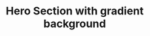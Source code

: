 ---
title: Hero Section with gradient background
category: Marketing
paid: true
isActive: true
ltr: {"vue":{"vueTail":[],"vueCss":[]},"react":{"jsxTail":[{"code":"import { useState, useEffect } from \"react\";\n\nexport default () => {\n\n    const [state, setState] = useState(false)\n\n    // Replace javascript:void(0) paths with your paths\n    const navigation = [\n        { title: \"Features\", path: \"javascript:void(0)\" },\n        { title: \"Integrations\", path: \"javascript:void(0)\" },\n        { title: \"Customers\", path: \"javascript:void(0)\" },\n        { title: \"Pricing\", path: \"javascript:void(0)\" }\n    ]\n\n    useEffect(() => {\n        document.onclick = (e) => {\n            const target = e.target;\n            if (!target.closest(\".menu-btn\")) setState(false);\n        };\n    }, [])\n\n\n    const Brand = () => (\n        <div className=\"flex items-center justify-between py-5 md:block\">\n            <a href=\"javascript:void(0)\">\n                <img\n                    src=\"https://www.floatui.com/logo-dark.svg\"\n                    width={120}\n                    height={50}\n                    alt=\"Float UI logo\"\n                />\n            </a>\n            <div className=\"md:hidden\">\n                <button className=\"menu-btn text-gray-400 hover:text-gray-300\"\n                    onClick={() => setState(!state)}\n                >\n                    {\n                        state ? (\n                            <svg xmlns=\"http://www.w3.org/2000/svg\" className=\"h-6 w-6\" viewBox=\"0 0 20 20\" fill=\"currentColor\">\n                                <path fillRule=\"evenodd\" d=\"M4.293 4.293a1 1 0 011.414 0L10 8.586l4.293-4.293a1 1 0 111.414 1.414L11.414 10l4.293 4.293a1 1 0 01-1.414 1.414L10 11.414l-4.293 4.293a1 1 0 01-1.414-1.414L8.586 10 4.293 5.707a1 1 0 010-1.414z\" clipRule=\"evenodd\" />\n                            </svg>\n                        ) : (\n                            <svg xmlns=\"http://www.w3.org/2000/svg\" fill=\"none\" viewBox=\"0 0 24 24\" strokeWidth={1.5} stroke=\"currentColor\" className=\"w-6 h-6\">\n                                <path strokeLinecap=\"round\" strokeLinejoin=\"round\" d=\"M3.75 6.75h16.5M3.75 12h16.5m-16.5 5.25h16.5\" />\n                            </svg>\n                        )\n                    }\n                </button>\n            </div>\n        </div>\n    )\n\n    return (\n        <div className=\"bg-gray-900\">\n            <header>\n                <div className={`md:hidden ${state ? \"mx-2 pb-5\" : \"hidden\"}`}>\n                    <Brand />\n                </div>\n                <nav className={`pb-5 md:text-sm ${state ? \"absolute z-20 top-0 inset-x-0 bg-gray-800 rounded-xl mx-2 mt-2 md:mx-0 md:mt-0 md:relative md:bg-transparent\" : \"\"}`}>\n                    <div className=\"gap-x-14 items-center max-w-screen-xl mx-auto px-4 md:flex md:px-8\">\n                        <Brand />\n                        <div className={`flex-1 items-center mt-8 md:mt-0 md:flex ${state ? 'block' : 'hidden'} `}>\n                            <ul className=\"flex-1 justify-end items-center space-y-6 md:flex md:space-x-6 md:space-y-0\">\n                                {\n                                    navigation.map((item, idx) => {\n                                        return (\n                                            <li key={idx} className=\"text-gray-300 hover:text-gray-400\">\n                                                <a href={item.path} className=\"block\">\n                                                    {item.title}\n                                                </a>\n                                            </li>\n                                        )\n                                    })\n                                }\n                                <li>\n                                    <a href=\"javascript:void(0)\" className=\"flex items-center justify-center gap-x-1 py-2 px-4 text-white font-medium bg-sky-500 hover:bg-sky-400 active:bg-sky-600 duration-150 rounded-full md:inline-flex\">\n                                        Get started\n                                        <svg xmlns=\"http://www.w3.org/2000/svg\" viewBox=\"0 0 20 20\" fill=\"currentColor\" className=\"w-5 h-5\">\n                                            <path fillRule=\"evenodd\" d=\"M7.21 14.77a.75.75 0 01.02-1.06L11.168 10 7.23 6.29a.75.75 0 111.04-1.08l4.5 4.25a.75.75 0 010 1.08l-4.5 4.25a.75.75 0 01-1.06-.02z\" clipRule=\"evenodd\" />\n                                        </svg>\n                                    </a>\n                                </li>\n                            </ul>\n                        </div>\n                    </div>\n                </nav>\n            </header>\n            <section className=\"relative\">\n                <div className=\"relative z-10 max-w-screen-xl mx-auto px-4 py-28 md:px-8\">\n                    <div className=\"space-y-5 max-w-4xl mx-auto text-center\">\n                        <h2 className=\"text-4xl text-white font-extrabold mx-auto md:text-5xl\">\n                            Build and scale up your startup with the best tools\n                        </h2>\n                        <p className=\"max-w-2xl mx-auto text-gray-400\">\n                            Sed ut perspiciatis unde omnis iste natus voluptatem accusantium doloremque laudantium, totam rem aperiam, eaque ipsa quae.\n                        </p>\n                        <form\n                            onSubmit={(e) => e.preventDefault()}\n                            className=\"justify-center items-center gap-x-3 sm:flex\">\n                            <input\n                                type=\"text\"\n                                placeholder=\"Enter your email\"\n                                className=\"w-full px-3 py-2.5 text-gray-400 bg-gray-700 focus:bg-gray-900 duration-150 outline-none rounded-lg shadow sm:max-w-sm sm:w-auto\"\n                            />\n                            <button className=\"flex items-center justify-center gap-x-2 py-2.5 px-4 mt-3 w-full text-sm text-white font-medium bg-sky-500 hover:bg-sky-400 active:bg-sky-600 duration-150 rounded-lg sm:mt-0 sm:w-auto\">\n                                Get started\n                                <svg xmlns=\"http://www.w3.org/2000/svg\" viewBox=\"0 0 20 20\" fill=\"currentColor\" className=\"w-5 h-5\">\n                                    <path fillRule=\"evenodd\" d=\"M2 10a.75.75 0 01.75-.75h12.59l-2.1-1.95a.75.75 0 111.02-1.1l3.5 3.25a.75.75 0 010 1.1l-3.5 3.25a.75.75 0 11-1.02-1.1l2.1-1.95H2.75A.75.75 0 012 10z\" clipRule=\"evenodd\" />\n                                </svg>\n                            </button>\n                        </form>\n                        <div className=\"flex justify-center items-center gap-x-4 text-gray-400 text-sm\">\n                            <div className=\"flex\">\n                                <svg className=\"w-5 h-5\" xmlns=\"http://www.w3.org/2000/svg\" fill=\"currentColor\" viewBox=\"0 0 20 20\"><path d=\"M10.868 2.884c-.321-.772-1.415-.772-1.736 0l-1.83 4.401-4.753.381c-.833.067-1.171 1.107-.536 1.651l3.62 3.102-1.106 4.637c-.194.813.691 1.456 1.405 1.02L10 15.591l4.069 2.485c.713.436 1.598-.207 1.404-1.02l-1.106-4.637 3.62-3.102c.635-.544.297-1.584-.536-1.65l-4.752-.382-1.831-4.401z\" /></svg>\n                                <svg className=\"w-5 h-5\" xmlns=\"http://www.w3.org/2000/svg\" fill=\"currentColor\" viewBox=\"0 0 20 20\"><path d=\"M10.868 2.884c-.321-.772-1.415-.772-1.736 0l-1.83 4.401-4.753.381c-.833.067-1.171 1.107-.536 1.651l3.62 3.102-1.106 4.637c-.194.813.691 1.456 1.405 1.02L10 15.591l4.069 2.485c.713.436 1.598-.207 1.404-1.02l-1.106-4.637 3.62-3.102c.635-.544.297-1.584-.536-1.65l-4.752-.382-1.831-4.401z\" /></svg>\n                                <svg className=\"w-5 h-5\" xmlns=\"http://www.w3.org/2000/svg\" fill=\"currentColor\" viewBox=\"0 0 20 20\"><path d=\"M10.868 2.884c-.321-.772-1.415-.772-1.736 0l-1.83 4.401-4.753.381c-.833.067-1.171 1.107-.536 1.651l3.62 3.102-1.106 4.637c-.194.813.691 1.456 1.405 1.02L10 15.591l4.069 2.485c.713.436 1.598-.207 1.404-1.02l-1.106-4.637 3.62-3.102c.635-.544.297-1.584-.536-1.65l-4.752-.382-1.831-4.401z\" /></svg>\n                                <svg className=\"w-5 h-5\" xmlns=\"http://www.w3.org/2000/svg\" fill=\"currentColor\" viewBox=\"0 0 20 20\"><path d=\"M10.868 2.884c-.321-.772-1.415-.772-1.736 0l-1.83 4.401-4.753.381c-.833.067-1.171 1.107-.536 1.651l3.62 3.102-1.106 4.637c-.194.813.691 1.456 1.405 1.02L10 15.591l4.069 2.485c.713.436 1.598-.207 1.404-1.02l-1.106-4.637 3.62-3.102c.635-.544.297-1.584-.536-1.65l-4.752-.382-1.831-4.401z\" /></svg>\n                                <svg className=\"w-5 h-5\" xmlns=\"http://www.w3.org/2000/svg\" fill=\"currentColor\" viewBox=\"0 0 20 20\"><path d=\"M10.868 2.884c-.321-.772-1.415-.772-1.736 0l-1.83 4.401-4.753.381c-.833.067-1.171 1.107-.536 1.651l3.62 3.102-1.106 4.637c-.194.813.691 1.456 1.405 1.02L10 15.591l4.069 2.485c.713.436 1.598-.207 1.404-1.02l-1.106-4.637 3.62-3.102c.635-.544.297-1.584-.536-1.65l-4.752-.382-1.831-4.401z\" /></svg>\n                            </div>\n                            <p><span className=\"text-gray-100\">5.0</span> by over 200 users</p>\n                        </div>\n                    </div>\n                </div>\n                <div className=\"absolute inset-0 m-auto max-w-xs h-[357px] blur-[118px] sm:max-w-md md:max-w-lg\" style={{ background: \"linear-gradient(106.89deg, rgba(192, 132, 252, 0.11) 15.73%, rgba(14, 165, 233, 0.41) 15.74%, rgba(232, 121, 249, 0.26) 56.49%, rgba(79, 70, 229, 0.4) 115.91%)\" }}></div>\n            </section>\n        </div>\n    )\n}","label":"App.jsx"}],"jsxCss":[]},"preview":"function App() {\n  const [state, setState] = useState(false); // Replace javascript:void(0) paths with your paths\n\n  const navigation = [{\n    title: \"Features\",\n    path: \"javascript:void(0)\"\n  }, {\n    title: \"Integrations\",\n    path: \"javascript:void(0)\"\n  }, {\n    title: \"Customers\",\n    path: \"javascript:void(0)\"\n  }, {\n    title: \"Pricing\",\n    path: \"javascript:void(0)\"\n  }];\n  useEffect(() => {\n    document.onclick = e => {\n      const target = e.target;\n      if (!target.closest(\".menu-btn\")) setState(false);\n    };\n  }, []);\n\n  const Brand = () => /*#__PURE__*/React.createElement(\"div\", {\n    className: \"flex items-center justify-between py-5 md:block\"\n  }, /*#__PURE__*/React.createElement(\"a\", {\n    href: \"javascript:void(0)\"\n  }, /*#__PURE__*/React.createElement(\"img\", {\n    src: \"https://www.floatui.com/logo-dark.svg\",\n    width: 120,\n    height: 50,\n    alt: \"Float UI logo\"\n  })), /*#__PURE__*/React.createElement(\"div\", {\n    className: \"md:hidden\"\n  }, /*#__PURE__*/React.createElement(\"button\", {\n    className: \"menu-btn text-gray-400 hover:text-gray-300\",\n    onClick: () => setState(!state)\n  }, state ? /*#__PURE__*/React.createElement(\"svg\", {\n    xmlns: \"http://www.w3.org/2000/svg\",\n    className: \"h-6 w-6\",\n    viewBox: \"0 0 20 20\",\n    fill: \"currentColor\"\n  }, /*#__PURE__*/React.createElement(\"path\", {\n    fillRule: \"evenodd\",\n    d: \"M4.293 4.293a1 1 0 011.414 0L10 8.586l4.293-4.293a1 1 0 111.414 1.414L11.414 10l4.293 4.293a1 1 0 01-1.414 1.414L10 11.414l-4.293 4.293a1 1 0 01-1.414-1.414L8.586 10 4.293 5.707a1 1 0 010-1.414z\",\n    clipRule: \"evenodd\"\n  })) : /*#__PURE__*/React.createElement(\"svg\", {\n    xmlns: \"http://www.w3.org/2000/svg\",\n    fill: \"none\",\n    viewBox: \"0 0 24 24\",\n    strokeWidth: 1.5,\n    stroke: \"currentColor\",\n    className: \"w-6 h-6\"\n  }, /*#__PURE__*/React.createElement(\"path\", {\n    strokeLinecap: \"round\",\n    strokeLinejoin: \"round\",\n    d: \"M3.75 6.75h16.5M3.75 12h16.5m-16.5 5.25h16.5\"\n  })))));\n\n  return /*#__PURE__*/React.createElement(\"div\", {\n    className: \"bg-gray-900\"\n  }, /*#__PURE__*/React.createElement(\"header\", null, /*#__PURE__*/React.createElement(\"div\", {\n    className: `md:hidden ${state ? \"mx-2 pb-5\" : \"hidden\"}`\n  }, /*#__PURE__*/React.createElement(Brand, null)), /*#__PURE__*/React.createElement(\"nav\", {\n    className: `pb-5 md:text-sm ${state ? \"absolute z-20 top-0 inset-x-0 bg-gray-800 rounded-xl mx-2 mt-2 md:mx-0 md:mt-0 md:relative md:bg-transparent\" : \"\"}`\n  }, /*#__PURE__*/React.createElement(\"div\", {\n    className: \"gap-x-14 items-center max-w-screen-xl mx-auto px-4 md:flex md:px-8\"\n  }, /*#__PURE__*/React.createElement(Brand, null), /*#__PURE__*/React.createElement(\"div\", {\n    className: `flex-1 items-center mt-8 md:mt-0 md:flex ${state ? 'block' : 'hidden'} `\n  }, /*#__PURE__*/React.createElement(\"ul\", {\n    className: \"flex-1 justify-end items-center space-y-6 md:flex md:space-x-6 md:space-y-0\"\n  }, navigation.map((item, idx) => {\n    return /*#__PURE__*/React.createElement(\"li\", {\n      key: idx,\n      className: \"text-gray-300 hover:text-gray-400\"\n    }, /*#__PURE__*/React.createElement(\"a\", {\n      href: item.path,\n      className: \"block\"\n    }, item.title));\n  }), /*#__PURE__*/React.createElement(\"li\", null, /*#__PURE__*/React.createElement(\"a\", {\n    href: \"javascript:void(0)\",\n    className: \"flex items-center justify-center gap-x-1 py-2 px-4 text-white font-medium bg-sky-500 hover:bg-sky-400 active:bg-sky-600 duration-150 rounded-full md:inline-flex\"\n  }, \"Get started\", /*#__PURE__*/React.createElement(\"svg\", {\n    xmlns: \"http://www.w3.org/2000/svg\",\n    viewBox: \"0 0 20 20\",\n    fill: \"currentColor\",\n    className: \"w-5 h-5\"\n  }, /*#__PURE__*/React.createElement(\"path\", {\n    fillRule: \"evenodd\",\n    d: \"M7.21 14.77a.75.75 0 01.02-1.06L11.168 10 7.23 6.29a.75.75 0 111.04-1.08l4.5 4.25a.75.75 0 010 1.08l-4.5 4.25a.75.75 0 01-1.06-.02z\",\n    clipRule: \"evenodd\"\n  }))))))))), /*#__PURE__*/React.createElement(\"section\", {\n    className: \"relative\"\n  }, /*#__PURE__*/React.createElement(\"div\", {\n    className: \"relative z-10 max-w-screen-xl mx-auto px-4 py-28 md:px-8\"\n  }, /*#__PURE__*/React.createElement(\"div\", {\n    className: \"space-y-5 max-w-4xl mx-auto text-center\"\n  }, /*#__PURE__*/React.createElement(\"h2\", {\n    className: \"text-4xl text-white font-extrabold mx-auto md:text-5xl\"\n  }, \"Build and scale up your startup with the best tools\"), /*#__PURE__*/React.createElement(\"p\", {\n    className: \"max-w-2xl mx-auto text-gray-400\"\n  }, \"Sed ut perspiciatis unde omnis iste natus voluptatem accusantium doloremque laudantium, totam rem aperiam, eaque ipsa quae.\"), /*#__PURE__*/React.createElement(\"form\", {\n    onSubmit: e => e.preventDefault(),\n    className: \"justify-center items-center gap-x-3 sm:flex\"\n  }, /*#__PURE__*/React.createElement(\"input\", {\n    type: \"text\",\n    placeholder: \"Enter your email\",\n    className: \"w-full px-3 py-2.5 text-gray-400 bg-gray-700 focus:bg-gray-900 duration-150 outline-none rounded-lg shadow sm:max-w-sm sm:w-auto\"\n  }), /*#__PURE__*/React.createElement(\"button\", {\n    className: \"flex items-center justify-center gap-x-2 py-2.5 px-4 mt-3 w-full text-sm text-white font-medium bg-sky-500 hover:bg-sky-400 active:bg-sky-600 duration-150 rounded-lg sm:mt-0 sm:w-auto\"\n  }, \"Get started\", /*#__PURE__*/React.createElement(\"svg\", {\n    xmlns: \"http://www.w3.org/2000/svg\",\n    viewBox: \"0 0 20 20\",\n    fill: \"currentColor\",\n    className: \"w-5 h-5\"\n  }, /*#__PURE__*/React.createElement(\"path\", {\n    fillRule: \"evenodd\",\n    d: \"M2 10a.75.75 0 01.75-.75h12.59l-2.1-1.95a.75.75 0 111.02-1.1l3.5 3.25a.75.75 0 010 1.1l-3.5 3.25a.75.75 0 11-1.02-1.1l2.1-1.95H2.75A.75.75 0 012 10z\",\n    clipRule: \"evenodd\"\n  })))), /*#__PURE__*/React.createElement(\"div\", {\n    className: \"flex justify-center items-center gap-x-4 text-gray-400 text-sm\"\n  }, /*#__PURE__*/React.createElement(\"div\", {\n    className: \"flex\"\n  }, /*#__PURE__*/React.createElement(\"svg\", {\n    className: \"w-5 h-5\",\n    xmlns: \"http://www.w3.org/2000/svg\",\n    fill: \"currentColor\",\n    viewBox: \"0 0 20 20\"\n  }, /*#__PURE__*/React.createElement(\"path\", {\n    d: \"M10.868 2.884c-.321-.772-1.415-.772-1.736 0l-1.83 4.401-4.753.381c-.833.067-1.171 1.107-.536 1.651l3.62 3.102-1.106 4.637c-.194.813.691 1.456 1.405 1.02L10 15.591l4.069 2.485c.713.436 1.598-.207 1.404-1.02l-1.106-4.637 3.62-3.102c.635-.544.297-1.584-.536-1.65l-4.752-.382-1.831-4.401z\"\n  })), /*#__PURE__*/React.createElement(\"svg\", {\n    className: \"w-5 h-5\",\n    xmlns: \"http://www.w3.org/2000/svg\",\n    fill: \"currentColor\",\n    viewBox: \"0 0 20 20\"\n  }, /*#__PURE__*/React.createElement(\"path\", {\n    d: \"M10.868 2.884c-.321-.772-1.415-.772-1.736 0l-1.83 4.401-4.753.381c-.833.067-1.171 1.107-.536 1.651l3.62 3.102-1.106 4.637c-.194.813.691 1.456 1.405 1.02L10 15.591l4.069 2.485c.713.436 1.598-.207 1.404-1.02l-1.106-4.637 3.62-3.102c.635-.544.297-1.584-.536-1.65l-4.752-.382-1.831-4.401z\"\n  })), /*#__PURE__*/React.createElement(\"svg\", {\n    className: \"w-5 h-5\",\n    xmlns: \"http://www.w3.org/2000/svg\",\n    fill: \"currentColor\",\n    viewBox: \"0 0 20 20\"\n  }, /*#__PURE__*/React.createElement(\"path\", {\n    d: \"M10.868 2.884c-.321-.772-1.415-.772-1.736 0l-1.83 4.401-4.753.381c-.833.067-1.171 1.107-.536 1.651l3.62 3.102-1.106 4.637c-.194.813.691 1.456 1.405 1.02L10 15.591l4.069 2.485c.713.436 1.598-.207 1.404-1.02l-1.106-4.637 3.62-3.102c.635-.544.297-1.584-.536-1.65l-4.752-.382-1.831-4.401z\"\n  })), /*#__PURE__*/React.createElement(\"svg\", {\n    className: \"w-5 h-5\",\n    xmlns: \"http://www.w3.org/2000/svg\",\n    fill: \"currentColor\",\n    viewBox: \"0 0 20 20\"\n  }, /*#__PURE__*/React.createElement(\"path\", {\n    d: \"M10.868 2.884c-.321-.772-1.415-.772-1.736 0l-1.83 4.401-4.753.381c-.833.067-1.171 1.107-.536 1.651l3.62 3.102-1.106 4.637c-.194.813.691 1.456 1.405 1.02L10 15.591l4.069 2.485c.713.436 1.598-.207 1.404-1.02l-1.106-4.637 3.62-3.102c.635-.544.297-1.584-.536-1.65l-4.752-.382-1.831-4.401z\"\n  })), /*#__PURE__*/React.createElement(\"svg\", {\n    className: \"w-5 h-5\",\n    xmlns: \"http://www.w3.org/2000/svg\",\n    fill: \"currentColor\",\n    viewBox: \"0 0 20 20\"\n  }, /*#__PURE__*/React.createElement(\"path\", {\n    d: \"M10.868 2.884c-.321-.772-1.415-.772-1.736 0l-1.83 4.401-4.753.381c-.833.067-1.171 1.107-.536 1.651l3.62 3.102-1.106 4.637c-.194.813.691 1.456 1.405 1.02L10 15.591l4.069 2.485c.713.436 1.598-.207 1.404-1.02l-1.106-4.637 3.62-3.102c.635-.544.297-1.584-.536-1.65l-4.752-.382-1.831-4.401z\"\n  }))), /*#__PURE__*/React.createElement(\"p\", null, /*#__PURE__*/React.createElement(\"span\", {\n    className: \"text-gray-100\"\n  }, \"5.0\"), \" by over 200 users\")))), /*#__PURE__*/React.createElement(\"div\", {\n    className: \"absolute inset-0 m-auto max-w-xs h-[357px] blur-[118px] sm:max-w-md md:max-w-lg\",\n    style: {\n      background: \"linear-gradient(106.89deg, rgba(192, 132, 252, 0.11) 15.73%, rgba(14, 165, 233, 0.41) 15.74%, rgba(232, 121, 249, 0.26) 56.49%, rgba(79, 70, 229, 0.4) 115.91%)\"\n    }\n  })));\n}"}
rtl: {"react":{"jsxCss":[],"jsxTail":[{"code":"import { useState, useEffect } from \"react\"\n\nexport default () => {\n\n    const [state, setState] = useState(false)\n\n    // Replace javascript:void(0) paths with your paths\n    const navigation = [\n        { title: \"المميزات\", path: \"javascript:void(0)\" },\n        { title: \"التكاملات\", path: \"javascript:void(0)\" },\n        { title: \"العملاء\", path: \"javascript:void(0)\" },\n        { title: \"التسعير\", path: \"javascript:void(0)\" }\n    ]\n\n    useEffect(() => {\n        document.onclick = (e) => {\n            const target = e.target;\n            if (!target.closest(\".menu-btn\")) setState(false);\n        };\n    }, [])\n\n\n    const Brand = () => (\n        <div className=\"flex items-center justify-between py-5 md:block\">\n            <a href=\"javascript:void(0)\">\n                <img\n                    src=\"https://www.floatui.com/logo-dark.svg\"\n                    width={120}\n                    height={50}\n                    alt=\"Float UI logo\"\n                />\n            </a>\n            <div className=\"md:hidden\">\n                <button className=\"menu-btn text-gray-400 hover:text-gray-300\"\n                    onClick={() => setState(!state)}\n                >\n                    {\n                        state ? (\n                            <svg xmlns=\"http://www.w3.org/2000/svg\" className=\"h-6 w-6\" viewBox=\"0 0 20 20\" fill=\"currentColor\">\n                                <path fillRule=\"evenodd\" d=\"M4.293 4.293a1 1 0 011.414 0L10 8.586l4.293-4.293a1 1 0 111.414 1.414L11.414 10l4.293 4.293a1 1 0 01-1.414 1.414L10 11.414l-4.293 4.293a1 1 0 01-1.414-1.414L8.586 10 4.293 5.707a1 1 0 010-1.414z\" clipRule=\"evenodd\" />\n                            </svg>\n                        ) : (\n                            <svg xmlns=\"http://www.w3.org/2000/svg\" fill=\"none\" viewBox=\"0 0 24 24\" strokeWidth={1.5} stroke=\"currentColor\" className=\"w-6 h-6\">\n                                <path strokeLinecap=\"round\" strokeLinejoin=\"round\" d=\"M3.75 6.75h16.5M3.75 12h16.5m-16.5 5.25h16.5\" />\n                            </svg>\n                        )\n                    }\n                </button>\n            </div>\n        </div>\n    )\n\n    return (\n        <div className=\"bg-gray-900\">\n            <header>\n                <div className={`md:hidden ${state ? \"mx-2 pb-5\" : \"hidden\"}`}>\n                    <Brand />\n                </div>\n                <nav className={`pb-5 md:text-sm ${state ? \"absolute z-20 top-0 inset-x-0 bg-gray-800 rounded-xl mx-2 mt-2 md:mx-0 md:mt-0 md:relative md:bg-transparent\" : \"\"}`}>\n                    <div className=\"gap-x-14 items-center max-w-screen-xl mx-auto px-4 md:flex md:px-8\">\n                        <Brand />\n                        <div className={`flex-1 items-center mt-8 md:mt-0 md:flex ${state ? 'block' : 'hidden'} `}>\n                            <ul className=\"flex-1 justify-end items-center space-y-6 md:flex md:space-x-6 md:space-x-reverse md:space-y-0\">\n                                {\n                                    navigation.map((item, idx) => {\n                                        return (\n                                            <li key={idx} className=\"text-gray-300 hover:text-gray-400\">\n                                                <a href={item.path} className=\"block\">\n                                                    {item.title}\n                                                </a>\n                                            </li>\n                                        )\n                                    })\n                                }\n                                <li>\n                                    <a href=\"javascript:void(0)\" className=\"flex items-center justify-center gap-x-1 py-2 px-4 text-white font-medium bg-sky-500 hover:bg-sky-400 active:bg-sky-600 duration-150 rounded-full md:inline-flex\">\n                                        دعنا نبدء\n                                        <svg xmlns=\"http://www.w3.org/2000/svg\" viewBox=\"0 0 20 20\" fill=\"currentColor\" className=\"w-5 h-5\">\n                                          <path fillRule=\"evenodd\" d=\"M12.79 5.23a.75.75 0 01-.02 1.06L8.832 10l3.938 3.71a.75.75 0 11-1.04 1.08l-4.5-4.25a.75.75 0 010-1.08l4.5-4.25a.75.75 0 011.06.02z\" clipRule=\"evenodd\" />\n                                        </svg>\n                                    </a>\n                                </li>\n                            </ul>\n                        </div>\n                    </div>\n                </nav>\n            </header>\n            <section className=\"relative\">\n                <div className=\"relative z-10 max-w-screen-xl mx-auto px-4 py-28 md:px-8\">\n                    <div className=\"space-y-5 max-w-4xl mx-auto text-center\">\n                        <h2 className=\"text-4xl text-white font-extrabold mx-auto md:text-5xl\">\n                            قم ببناء وتوسيع نطاق شركتك الناشئة باستخدام أفضل الأدوات\n                        </h2>\n                        <p className=\"max-w-2xl mx-auto text-gray-400\">\n                            ولكن لكي ترى من أين يولد كل هذا ممن يتهمون اللذة والحمد بالألم ، سأفتح الأمر برمته ، وهذه الأشياء بالذات.\n                        </p>\n                        <form\n                            onSubmit={(e) => e.preventDefault()}\n                            className=\"justify-center items-center gap-x-3 sm:flex\">\n                            <input\n                                type=\"text\"\n                                placeholder=\"ادخل بريدك الالكتروني\"\n                                className=\"w-full px-3 py-2.5 text-gray-400 bg-gray-700 focus:bg-gray-900 duration-150 outline-none rounded-lg shadow sm:max-w-sm sm:w-auto\"\n                            />\n                            <button className=\"flex items-center justify-center gap-x-2 py-2.5 px-4 mt-3 w-full text-sm text-white font-medium bg-sky-500 hover:bg-sky-400 active:bg-sky-600 duration-150 rounded-lg sm:mt-0 sm:w-auto\">\n                                دعنا نبدء\n                                <svg xmlns=\"http://www.w3.org/2000/svg\" fill=\"none\" viewBox=\"0 0 24 24\" stroke-width=\"1.5\" stroke=\"currentColor\" className=\"w-5 h-5\">\n                                    <path stroke-linecap=\"round\" stroke-linejoin=\"round\" d=\"M6.75 15.75L3 12m0 0l3.75-3.75M3 12h18\" />\n                                </svg>\n\n                            </button>\n                        </form>\n                        <div className=\"flex justify-center items-center gap-x-4 text-gray-400 text-sm\">\n                            <div className=\"flex\">\n                                <svg className=\"w-5 h-5\" xmlns=\"http://www.w3.org/2000/svg\" fill=\"currentColor\" viewBox=\"0 0 20 20\"><path d=\"M10.868 2.884c-.321-.772-1.415-.772-1.736 0l-1.83 4.401-4.753.381c-.833.067-1.171 1.107-.536 1.651l3.62 3.102-1.106 4.637c-.194.813.691 1.456 1.405 1.02L10 15.591l4.069 2.485c.713.436 1.598-.207 1.404-1.02l-1.106-4.637 3.62-3.102c.635-.544.297-1.584-.536-1.65l-4.752-.382-1.831-4.401z\" /></svg>\n                                <svg className=\"w-5 h-5\" xmlns=\"http://www.w3.org/2000/svg\" fill=\"currentColor\" viewBox=\"0 0 20 20\"><path d=\"M10.868 2.884c-.321-.772-1.415-.772-1.736 0l-1.83 4.401-4.753.381c-.833.067-1.171 1.107-.536 1.651l3.62 3.102-1.106 4.637c-.194.813.691 1.456 1.405 1.02L10 15.591l4.069 2.485c.713.436 1.598-.207 1.404-1.02l-1.106-4.637 3.62-3.102c.635-.544.297-1.584-.536-1.65l-4.752-.382-1.831-4.401z\" /></svg>\n                                <svg className=\"w-5 h-5\" xmlns=\"http://www.w3.org/2000/svg\" fill=\"currentColor\" viewBox=\"0 0 20 20\"><path d=\"M10.868 2.884c-.321-.772-1.415-.772-1.736 0l-1.83 4.401-4.753.381c-.833.067-1.171 1.107-.536 1.651l3.62 3.102-1.106 4.637c-.194.813.691 1.456 1.405 1.02L10 15.591l4.069 2.485c.713.436 1.598-.207 1.404-1.02l-1.106-4.637 3.62-3.102c.635-.544.297-1.584-.536-1.65l-4.752-.382-1.831-4.401z\" /></svg>\n                                <svg className=\"w-5 h-5\" xmlns=\"http://www.w3.org/2000/svg\" fill=\"currentColor\" viewBox=\"0 0 20 20\"><path d=\"M10.868 2.884c-.321-.772-1.415-.772-1.736 0l-1.83 4.401-4.753.381c-.833.067-1.171 1.107-.536 1.651l3.62 3.102-1.106 4.637c-.194.813.691 1.456 1.405 1.02L10 15.591l4.069 2.485c.713.436 1.598-.207 1.404-1.02l-1.106-4.637 3.62-3.102c.635-.544.297-1.584-.536-1.65l-4.752-.382-1.831-4.401z\" /></svg>\n                                <svg className=\"w-5 h-5\" xmlns=\"http://www.w3.org/2000/svg\" fill=\"currentColor\" viewBox=\"0 0 20 20\"><path d=\"M10.868 2.884c-.321-.772-1.415-.772-1.736 0l-1.83 4.401-4.753.381c-.833.067-1.171 1.107-.536 1.651l3.62 3.102-1.106 4.637c-.194.813.691 1.456 1.405 1.02L10 15.591l4.069 2.485c.713.436 1.598-.207 1.404-1.02l-1.106-4.637 3.62-3.102c.635-.544.297-1.584-.536-1.65l-4.752-.382-1.831-4.401z\" /></svg>\n                            </div>\n                            <p><span className=\"text-gray-100\">5.0</span> من قبل أكثر من 200 مستخدم</p>\n                        </div>\n                    </div>\n                </div>\n                <div className=\"absolute inset-0 m-auto max-w-xs h-[357px] blur-[118px] sm:max-w-md md:max-w-lg\" style={{ background: \"linear-gradient(106.89deg, rgba(192, 132, 252, 0.11) 15.73%, rgba(14, 165, 233, 0.41) 15.74%, rgba(232, 121, 249, 0.26) 56.49%, rgba(79, 70, 229, 0.4) 115.91%)\" }}></div>\n            </section>\n        </div>\n    )\n}","label":"App.jsx"}]},"vue":{"vueTail":[],"vueCss":[]},"preview":"function App() {\n  const [state, setState] = useState(false); // Replace javascript:void(0) paths with your paths\n\n  const navigation = [{\n    title: \"المميزات\",\n    path: \"javascript:void(0)\"\n  }, {\n    title: \"التكاملات\",\n    path: \"javascript:void(0)\"\n  }, {\n    title: \"العملاء\",\n    path: \"javascript:void(0)\"\n  }, {\n    title: \"التسعير\",\n    path: \"javascript:void(0)\"\n  }];\n  useEffect(() => {\n    document.onclick = e => {\n      const target = e.target;\n      if (!target.closest(\".menu-btn\")) setState(false);\n    };\n  }, []);\n\n  const Brand = () => /*#__PURE__*/React.createElement(\"div\", {\n    className: \"flex items-center justify-between py-5 md:block\"\n  }, /*#__PURE__*/React.createElement(\"a\", {\n    href: \"javascript:void(0)\"\n  }, /*#__PURE__*/React.createElement(\"img\", {\n    src: \"https://www.floatui.com/logo-dark.svg\",\n    width: 120,\n    height: 50,\n    alt: \"Float UI logo\"\n  })), /*#__PURE__*/React.createElement(\"div\", {\n    className: \"md:hidden\"\n  }, /*#__PURE__*/React.createElement(\"button\", {\n    className: \"menu-btn text-gray-400 hover:text-gray-300\",\n    onClick: () => setState(!state)\n  }, state ? /*#__PURE__*/React.createElement(\"svg\", {\n    xmlns: \"http://www.w3.org/2000/svg\",\n    className: \"h-6 w-6\",\n    viewBox: \"0 0 20 20\",\n    fill: \"currentColor\"\n  }, /*#__PURE__*/React.createElement(\"path\", {\n    fillRule: \"evenodd\",\n    d: \"M4.293 4.293a1 1 0 011.414 0L10 8.586l4.293-4.293a1 1 0 111.414 1.414L11.414 10l4.293 4.293a1 1 0 01-1.414 1.414L10 11.414l-4.293 4.293a1 1 0 01-1.414-1.414L8.586 10 4.293 5.707a1 1 0 010-1.414z\",\n    clipRule: \"evenodd\"\n  })) : /*#__PURE__*/React.createElement(\"svg\", {\n    xmlns: \"http://www.w3.org/2000/svg\",\n    fill: \"none\",\n    viewBox: \"0 0 24 24\",\n    strokeWidth: 1.5,\n    stroke: \"currentColor\",\n    className: \"w-6 h-6\"\n  }, /*#__PURE__*/React.createElement(\"path\", {\n    strokeLinecap: \"round\",\n    strokeLinejoin: \"round\",\n    d: \"M3.75 6.75h16.5M3.75 12h16.5m-16.5 5.25h16.5\"\n  })))));\n\n  return /*#__PURE__*/React.createElement(\"div\", {\n    className: \"bg-gray-900\"\n  }, /*#__PURE__*/React.createElement(\"header\", null, /*#__PURE__*/React.createElement(\"div\", {\n    className: `md:hidden ${state ? \"mx-2 pb-5\" : \"hidden\"}`\n  }, /*#__PURE__*/React.createElement(Brand, null)), /*#__PURE__*/React.createElement(\"nav\", {\n    className: `pb-5 md:text-sm ${state ? \"absolute z-20 top-0 inset-x-0 bg-gray-800 rounded-xl mx-2 mt-2 md:mx-0 md:mt-0 md:relative md:bg-transparent\" : \"\"}`\n  }, /*#__PURE__*/React.createElement(\"div\", {\n    className: \"gap-x-14 items-center max-w-screen-xl mx-auto px-4 md:flex md:px-8\"\n  }, /*#__PURE__*/React.createElement(Brand, null), /*#__PURE__*/React.createElement(\"div\", {\n    className: `flex-1 items-center mt-8 md:mt-0 md:flex ${state ? 'block' : 'hidden'} `\n  }, /*#__PURE__*/React.createElement(\"ul\", {\n    className: \"flex-1 justify-end items-center space-y-6 md:flex md:space-x-6 md:space-x-reverse md:space-y-0\"\n  }, navigation.map((item, idx) => {\n    return /*#__PURE__*/React.createElement(\"li\", {\n      key: idx,\n      className: \"text-gray-300 hover:text-gray-400\"\n    }, /*#__PURE__*/React.createElement(\"a\", {\n      href: item.path,\n      className: \"block\"\n    }, item.title));\n  }), /*#__PURE__*/React.createElement(\"li\", null, /*#__PURE__*/React.createElement(\"a\", {\n    href: \"javascript:void(0)\",\n    className: \"flex items-center justify-center gap-x-1 py-2 px-4 text-white font-medium bg-sky-500 hover:bg-sky-400 active:bg-sky-600 duration-150 rounded-full md:inline-flex\"\n  }, \"\\u062F\\u0639\\u0646\\u0627 \\u0646\\u0628\\u062F\\u0621\", /*#__PURE__*/React.createElement(\"svg\", {\n    xmlns: \"http://www.w3.org/2000/svg\",\n    viewBox: \"0 0 20 20\",\n    fill: \"currentColor\",\n    className: \"w-5 h-5\"\n  }, /*#__PURE__*/React.createElement(\"path\", {\n    fillRule: \"evenodd\",\n    d: \"M12.79 5.23a.75.75 0 01-.02 1.06L8.832 10l3.938 3.71a.75.75 0 11-1.04 1.08l-4.5-4.25a.75.75 0 010-1.08l4.5-4.25a.75.75 0 011.06.02z\",\n    clipRule: \"evenodd\"\n  }))))))))), /*#__PURE__*/React.createElement(\"section\", {\n    className: \"relative\"\n  }, /*#__PURE__*/React.createElement(\"div\", {\n    className: \"relative z-10 max-w-screen-xl mx-auto px-4 py-28 md:px-8\"\n  }, /*#__PURE__*/React.createElement(\"div\", {\n    className: \"space-y-5 max-w-4xl mx-auto text-center\"\n  }, /*#__PURE__*/React.createElement(\"h2\", {\n    className: \"text-4xl text-white font-extrabold mx-auto md:text-5xl\"\n  }, \"\\u0642\\u0645 \\u0628\\u0628\\u0646\\u0627\\u0621 \\u0648\\u062A\\u0648\\u0633\\u064A\\u0639 \\u0646\\u0637\\u0627\\u0642 \\u0634\\u0631\\u0643\\u062A\\u0643 \\u0627\\u0644\\u0646\\u0627\\u0634\\u0626\\u0629 \\u0628\\u0627\\u0633\\u062A\\u062E\\u062F\\u0627\\u0645 \\u0623\\u0641\\u0636\\u0644 \\u0627\\u0644\\u0623\\u062F\\u0648\\u0627\\u062A\"), /*#__PURE__*/React.createElement(\"p\", {\n    className: \"max-w-2xl mx-auto text-gray-400\"\n  }, \"\\u0648\\u0644\\u0643\\u0646 \\u0644\\u0643\\u064A \\u062A\\u0631\\u0649 \\u0645\\u0646 \\u0623\\u064A\\u0646 \\u064A\\u0648\\u0644\\u062F \\u0643\\u0644 \\u0647\\u0630\\u0627 \\u0645\\u0645\\u0646 \\u064A\\u062A\\u0647\\u0645\\u0648\\u0646 \\u0627\\u0644\\u0644\\u0630\\u0629 \\u0648\\u0627\\u0644\\u062D\\u0645\\u062F \\u0628\\u0627\\u0644\\u0623\\u0644\\u0645 \\u060C \\u0633\\u0623\\u0641\\u062A\\u062D \\u0627\\u0644\\u0623\\u0645\\u0631 \\u0628\\u0631\\u0645\\u062A\\u0647 \\u060C \\u0648\\u0647\\u0630\\u0647 \\u0627\\u0644\\u0623\\u0634\\u064A\\u0627\\u0621 \\u0628\\u0627\\u0644\\u0630\\u0627\\u062A.\"), /*#__PURE__*/React.createElement(\"form\", {\n    onSubmit: e => e.preventDefault(),\n    className: \"justify-center items-center gap-x-3 sm:flex\"\n  }, /*#__PURE__*/React.createElement(\"input\", {\n    type: \"text\",\n    placeholder: \"\\u0627\\u062F\\u062E\\u0644 \\u0628\\u0631\\u064A\\u062F\\u0643 \\u0627\\u0644\\u0627\\u0644\\u0643\\u062A\\u0631\\u0648\\u0646\\u064A\",\n    className: \"w-full px-3 py-2.5 text-gray-400 bg-gray-700 focus:bg-gray-900 duration-150 outline-none rounded-lg shadow sm:max-w-sm sm:w-auto\"\n  }), /*#__PURE__*/React.createElement(\"button\", {\n    className: \"flex items-center justify-center gap-x-2 py-2.5 px-4 mt-3 w-full text-sm text-white font-medium bg-sky-500 hover:bg-sky-400 active:bg-sky-600 duration-150 rounded-lg sm:mt-0 sm:w-auto\"\n  }, \"\\u062F\\u0639\\u0646\\u0627 \\u0646\\u0628\\u062F\\u0621\", /*#__PURE__*/React.createElement(\"svg\", {\n    xmlns: \"http://www.w3.org/2000/svg\",\n    fill: \"none\",\n    viewBox: \"0 0 24 24\",\n    \"stroke-width\": \"1.5\",\n    stroke: \"currentColor\",\n    className: \"w-5 h-5\"\n  }, /*#__PURE__*/React.createElement(\"path\", {\n    \"stroke-linecap\": \"round\",\n    \"stroke-linejoin\": \"round\",\n    d: \"M6.75 15.75L3 12m0 0l3.75-3.75M3 12h18\"\n  })))), /*#__PURE__*/React.createElement(\"div\", {\n    className: \"flex justify-center items-center gap-x-4 text-gray-400 text-sm\"\n  }, /*#__PURE__*/React.createElement(\"div\", {\n    className: \"flex\"\n  }, /*#__PURE__*/React.createElement(\"svg\", {\n    className: \"w-5 h-5\",\n    xmlns: \"http://www.w3.org/2000/svg\",\n    fill: \"currentColor\",\n    viewBox: \"0 0 20 20\"\n  }, /*#__PURE__*/React.createElement(\"path\", {\n    d: \"M10.868 2.884c-.321-.772-1.415-.772-1.736 0l-1.83 4.401-4.753.381c-.833.067-1.171 1.107-.536 1.651l3.62 3.102-1.106 4.637c-.194.813.691 1.456 1.405 1.02L10 15.591l4.069 2.485c.713.436 1.598-.207 1.404-1.02l-1.106-4.637 3.62-3.102c.635-.544.297-1.584-.536-1.65l-4.752-.382-1.831-4.401z\"\n  })), /*#__PURE__*/React.createElement(\"svg\", {\n    className: \"w-5 h-5\",\n    xmlns: \"http://www.w3.org/2000/svg\",\n    fill: \"currentColor\",\n    viewBox: \"0 0 20 20\"\n  }, /*#__PURE__*/React.createElement(\"path\", {\n    d: \"M10.868 2.884c-.321-.772-1.415-.772-1.736 0l-1.83 4.401-4.753.381c-.833.067-1.171 1.107-.536 1.651l3.62 3.102-1.106 4.637c-.194.813.691 1.456 1.405 1.02L10 15.591l4.069 2.485c.713.436 1.598-.207 1.404-1.02l-1.106-4.637 3.62-3.102c.635-.544.297-1.584-.536-1.65l-4.752-.382-1.831-4.401z\"\n  })), /*#__PURE__*/React.createElement(\"svg\", {\n    className: \"w-5 h-5\",\n    xmlns: \"http://www.w3.org/2000/svg\",\n    fill: \"currentColor\",\n    viewBox: \"0 0 20 20\"\n  }, /*#__PURE__*/React.createElement(\"path\", {\n    d: \"M10.868 2.884c-.321-.772-1.415-.772-1.736 0l-1.83 4.401-4.753.381c-.833.067-1.171 1.107-.536 1.651l3.62 3.102-1.106 4.637c-.194.813.691 1.456 1.405 1.02L10 15.591l4.069 2.485c.713.436 1.598-.207 1.404-1.02l-1.106-4.637 3.62-3.102c.635-.544.297-1.584-.536-1.65l-4.752-.382-1.831-4.401z\"\n  })), /*#__PURE__*/React.createElement(\"svg\", {\n    className: \"w-5 h-5\",\n    xmlns: \"http://www.w3.org/2000/svg\",\n    fill: \"currentColor\",\n    viewBox: \"0 0 20 20\"\n  }, /*#__PURE__*/React.createElement(\"path\", {\n    d: \"M10.868 2.884c-.321-.772-1.415-.772-1.736 0l-1.83 4.401-4.753.381c-.833.067-1.171 1.107-.536 1.651l3.62 3.102-1.106 4.637c-.194.813.691 1.456 1.405 1.02L10 15.591l4.069 2.485c.713.436 1.598-.207 1.404-1.02l-1.106-4.637 3.62-3.102c.635-.544.297-1.584-.536-1.65l-4.752-.382-1.831-4.401z\"\n  })), /*#__PURE__*/React.createElement(\"svg\", {\n    className: \"w-5 h-5\",\n    xmlns: \"http://www.w3.org/2000/svg\",\n    fill: \"currentColor\",\n    viewBox: \"0 0 20 20\"\n  }, /*#__PURE__*/React.createElement(\"path\", {\n    d: \"M10.868 2.884c-.321-.772-1.415-.772-1.736 0l-1.83 4.401-4.753.381c-.833.067-1.171 1.107-.536 1.651l3.62 3.102-1.106 4.637c-.194.813.691 1.456 1.405 1.02L10 15.591l4.069 2.485c.713.436 1.598-.207 1.404-1.02l-1.106-4.637 3.62-3.102c.635-.544.297-1.584-.536-1.65l-4.752-.382-1.831-4.401z\"\n  }))), /*#__PURE__*/React.createElement(\"p\", null, /*#__PURE__*/React.createElement(\"span\", {\n    className: \"text-gray-100\"\n  }, \"5.0\"), \" \\u0645\\u0646 \\u0642\\u0628\\u0644 \\u0623\\u0643\\u062B\\u0631 \\u0645\\u0646 200 \\u0645\\u0633\\u062A\\u062E\\u062F\\u0645\")))), /*#__PURE__*/React.createElement(\"div\", {\n    className: \"absolute inset-0 m-auto max-w-xs h-[357px] blur-[118px] sm:max-w-md md:max-w-lg\",\n    style: {\n      background: \"linear-gradient(106.89deg, rgba(192, 132, 252, 0.11) 15.73%, rgba(14, 165, 233, 0.41) 15.74%, rgba(232, 121, 249, 0.26) 56.49%, rgba(79, 70, 229, 0.4) 115.91%)\"\n    }\n  })));\n}"}
slug: /heroes
id: 69f36b34-1080-47a5-baae-40b102808fb4
created_at: 1670150383457
---